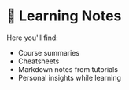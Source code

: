 # 📝 Learning Notes

Here you'll find:
- Course summaries
- Cheatsheets
- Markdown notes from tutorials
- Personal insights while learning
